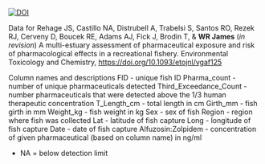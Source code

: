 [![DOI](https://zenodo.org/badge/DOI/10.5281/zenodo.15634279.svg)](https://doi.org/10.5281/zenodo.15634279)

Data for Rehage JS, Castillo NA, Distrubell A, Trabelsi S, Santos RO, Rezek RJ, Cerveny D, Boucek RE, Adams AJ, Fick J, Brodin T, & **WR James** (*in revision*) A multi-estuary assessment of pharmaceutical exposure and risk of pharmacological effects in a recreational fishery. Environmental Toxicology and Chemistry, <https://doi.org/10.1093/etojnl/vgaf125>


Column names and descriptions
FID - unique fish ID
Pharma_count - number of unique pharmaceuticals detected 
Third_Exceedance_Count - number pharmaceuticals that were detected above the 1/3 human therapeutic concentration 
T_Length_cm - total length in cm
Girth_mm - fish girth in mm
Weight_kg - fish weight in kg
Sex - sex of fish
Region - region where fish was collected
Lat - latitude of fish capture
Long - longitude of fish capture
Date - date of fish capture
Alfuzosin:Zolpidem - concentration of given pharmaceutical (based on column name) in ng/ml 
 * NA = below detection limit

